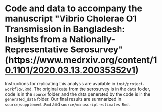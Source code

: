 # Code and data to accompany the manuscript "Vibrio Cholerae O1 Transmission in Bangladesh: Insights from a Nationally-Representative Serosurvey" (https://www.medrxiv.org/content/10.1101/2020.03.13.20035352v1)

Instructions for replicating this analysis are available in `inst/project-workflow.Rmd`.
The original data from the serosurvey is in the `data` folder, code is in the `source` folder, and the data generated by the code is in the `generated_data` folder.
Our final results are summarized in `source/supplement.Rmd` and `source/manuscript-estimates.Rmd`.
